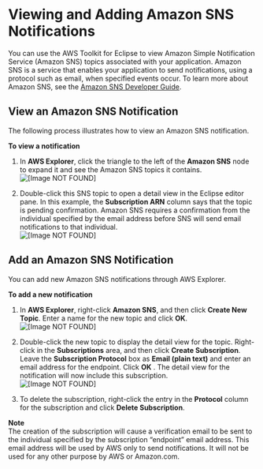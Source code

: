 # Viewing and Adding Amazon SNS Notifications<a name="how_to_view_sns_entries"></a>

You can use the AWS Toolkit for Eclipse to view Amazon Simple Notification Service \(Amazon SNS\) topics associated with your application\. Amazon SNS is a service that enables your application to send notifications, using a protocol such as email, when specified events occur\. To learn more about Amazon SNS, see the [Amazon SNS Developer Guide](https://docs.aws.amazon.com/sns/latest/dg/)\.

## View an Amazon SNS Notification<a name="view-travel-log-notification"></a>

The following process illustrates how to view an Amazon SNS notification\.

 **To view a notification** 

1. In **AWS Explorer**, click the triangle to the left of the **Amazon SNS** node to expand it and see the Amazon SNS topics it contains\.  
![\[Image NOT FOUND\]](http://docs.aws.amazon.com/toolkit-for-eclipse/v1/user-guide/images/tke-tl-sns-aws-explorer.png)

1. Double\-click this SNS topic to open a detail view in the Eclipse editor pane\. In this example, the **Subscription ARN** column says that the topic is pending confirmation\. Amazon SNS requires a confirmation from the individual specified by the email address before SNS will send email notifications to that individual\.  
![\[Image NOT FOUND\]](http://docs.aws.amazon.com/toolkit-for-eclipse/v1/user-guide/images/tke-tl-sns-detail.png)

## Add an Amazon SNS Notification<a name="add-travel-log-notification"></a>

You can add new Amazon SNS notifications through AWS Explorer\.

 **To add a new notification** 

1. In **AWS Explorer**, right\-click **Amazon SNS**, and then click **Create New Topic**\. Enter a name for the new topic and click **OK**\.  
![\[Image NOT FOUND\]](http://docs.aws.amazon.com/toolkit-for-eclipse/v1/user-guide/images/tke-sns-create-new-topic.png)

1. Double\-click the new topic to display the detail view for the topic\. Right\-click in the **Subscriptions** area, and then click **Create Subscription**\. Leave the **Subscription Protocol** box as **Email \(plain text\)** and enter an email address for the endpoint\. Click **OK** \. The detail view for the notification will now include this subscription\.  
![\[Image NOT FOUND\]](http://docs.aws.amazon.com/toolkit-for-eclipse/v1/user-guide/images/tke-sns-create-new-proto.png)

1. To delete the subscription, right\-click the entry in the **Protocol** column for the subscription and click **Delete Subscription**\.

**Note**  
The creation of the subscription will cause a verification email to be sent to the individual specified by the subscription “endpoint” email address\. This email address will be used by AWS only to send notifications\. It will not be used for any other purpose by AWS or Amazon\.com\.